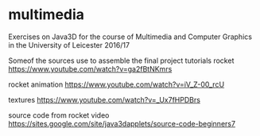 # multimedia

Exercises on Java3D for the course of Multimedia and Computer Graphics in the University of Leicester 2016/17

Someof the sources use to assemble the final project
tutorials
rocket
https://www.youtube.com/watch?v=ga2fBtNKmrs

rocket animation
https://www.youtube.com/watch?v=iV_Z-00_rcU

textures
https://www.youtube.com/watch?v=_Ux7fHPDBrs

source code from rocket video
https://sites.google.com/site/java3dapplets/source-code-beginners7

